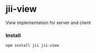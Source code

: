 # jii-view
View implementation for server and client

### Install

```sh
npm install jii jii-view
```